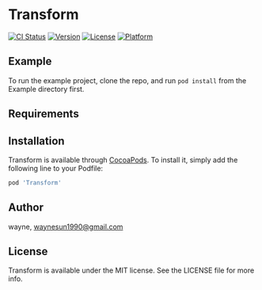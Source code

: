 # Transform

[![CI Status](https://img.shields.io/travis/sunwell/Transform.svg?style=flat)](https://travis-ci.org/sunwell/Transform)
[![Version](https://img.shields.io/cocoapods/v/Transform.svg?style=flat)](https://cocoapods.org/pods/Transform)
[![License](https://img.shields.io/cocoapods/l/Transform.svg?style=flat)](https://cocoapods.org/pods/Transform)
[![Platform](https://img.shields.io/cocoapods/p/Transform.svg?style=flat)](https://cocoapods.org/pods/Transform)

## Example

To run the example project, clone the repo, and run `pod install` from the Example directory first.

## Requirements

## Installation

Transform is available through [CocoaPods](https://cocoapods.org). To install
it, simply add the following line to your Podfile:

```ruby
pod 'Transform'
```

## Author

wayne, waynesun1990@gmail.com

## License

Transform is available under the MIT license. See the LICENSE file for more info.
